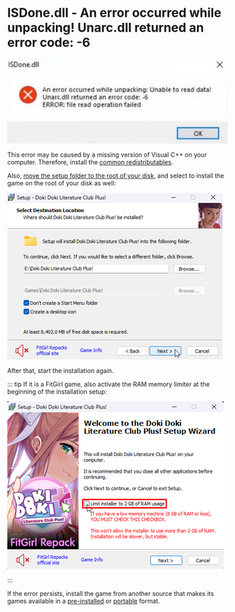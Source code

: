 # ISDone.dll - An error occurred while unpacking! Unarc.dll returned an error code: -6

![Unarc.dll error code: -6](assets/errors/unarc-6.png)

This error may be caused by a missing version of Visual C++ on your computer. Therefore, install the [common redistributables](common-redistributables.md).

Also, [move the setup folder to the root of your disk](root-drive.md), and select to install the game on the root of your disk as well:

![Installation Directory on Disk Root](assets/errors/unarc-6-root.png)

After that, start the installation again.

::: tip If it is a FitGirl game, also activate the RAM memory limiter at the beginning of the installation setup:

![RAM Limiter](assets/errors/2gb-ram.png)

:::

If the error persists, install the game from another source that makes its games available in a [pre-installed](download-sources.html#pre-installed) or [portable](download-sources.html#portable) format.